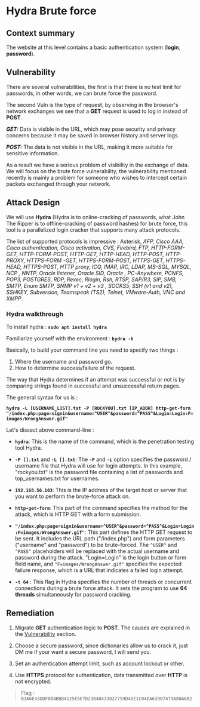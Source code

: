 

# Hydra Brute force

## Context summary
The website at this level contains a basic authentication system (**login**, **password**).

## Vulnerability


There are several vulnerabilities, the first is that there is no test limit for passwords, in other words, we can brute force the password.

The second Vuln is the type of request, by observing in the browser's network exchanges we see that a **GET** request is used to log in instead of **POST**.

***GET:*** Data is visible in the URL, which may pose security and privacy concerns because it may be saved in browser history and server logs.

***POST:*** The data is not visible in the URL, making it more suitable for sensitive information.

As a result we have a serious problem of visibility in the exchange of data. We will focus on the brute force vulnerability, the vulnerability mentioned recently is mainly a problem for someone who wishes to intercept certain packets exchanged through your network.

## Attack Design
We will use **Hydra** (Hydra is to online-cracking of passwords, what John The Ripper is to offline-cracking of password hashes) for brute force, this tool is a parallelized login cracker that supports many attack protocols.

The list of supported protocols is impressive : Asterisk, *AFP, Cisco AAA, Cisco authentication, Cisco activation, CVS, Firebird, FTP, HTTP-FORM-GET, HTTP-FORM-POST, HTTP-GET, HTTP-HEAD, HTTP-POST, HTTP-PROXY, HTTPS-FORM -GET, HTTPS-FORM-POST, HTTPS-GET, HTTPS-HEAD, HTTPS-POST, HTTP proxy, ICQ, IMAP, IRC, LDAP, MS-SQL, MYSQL, NCP , NNTP, Oracle listener, Oracle SID, Oracle , PC-Anywhere, PCNFS, POP3, POSTGRES, RDP, Rexec, Rlogin, Rsh, RTSP, SAP/R3, SIP, SMB, SMTP, Enum SMTP, SNMP v1 + v2 + v3 , SOCKS5, SSH (v1 and v2), SSHKEY, Subversion, Teamspeak (TS2), Telnet, VMware-Auth, VNC and XMPP*. 

### Hydra walkthrough

To install hydra : **`sudo apt install hydra`**

Familiarize yourself with the environment : **`hydra -h`**

Basically, to build your command line you need to specify two things :

1.  Where the username and password go.
2.  How to determine success/failure of the request.

The way that Hydra determines if an attempt was successful or not is by comparing strings found in successful and unsuccessful return pages.

The general syntax for us is :

**`hydra -L [USERNAME_LIST].txt -P [ROCKYOU].txt [IP_ADDR] http-get-form "/index.php:page=signin&username=^USER^&password=^PASS^&Login=Login:F=images/WrongAnswer.gif"`**

Let's dissect above command-line :

- **`hydra`**: This is the name of the command, which is the penetration testing tool Hydra.
    
- **`-P [].txt`** and  **`-L [].txt`**: The **`-P`** and **`-L`** option specifies the password / username file that Hydra will use for login attempts. In this example, "rockyou.txt" is the password file containing a list of passwords and top_usernames.txt for usernames.
    
- **`192.168.56.103`**: This is the IP address of the target host or server that you want to perform the brute-force attack on.
    
- **`http-get-form`**: This part of the command specifies the method for the attack, which is HTTP GET with a form submission.
    
- **`"/index.php:page=signin&username=^USER^&password=^PASS^&Login=Login:F=images/WrongAnswer.gif"`**: This part defines the HTTP GET request to be sent. It includes the URL path ("/index.php") and form parameters ("username" and "password") to be brute-forced. The `^USER^` and `^PASS^` placeholders will be replaced with the actual username and password during the attack. "Login=Login" is the login button or form field name, and `"F=images/WrongAnswer.gif"` specifies the expected failure response, which is a URL that indicates a failed login attempt.
- **`-t 64`** : This flag in Hydra specifies the number of threads or concurrent connections during a brute force attack. It sets the program to use **64 threads** simultaneously for password cracking.



## Remediation
1) Migrate **GET** authentication logic to **POST**. The causes are explained in the [Vulnerability](##Vulnerability) section.

2) Choose a secure password, since dictionaries allow us to crack it, just DM me if your want a secure password, I will send you.

3) Set an authentication attempt limit, such as account lockout or other.
4) Use **HTTPS** protocol for authentication, data transmitted over **HTTP** is not encrypted.


> Flag : `B3A6E43DDF8B4BBB4125E5E7D23040433827759D4DE1C04EA63907479A80A6B2`
